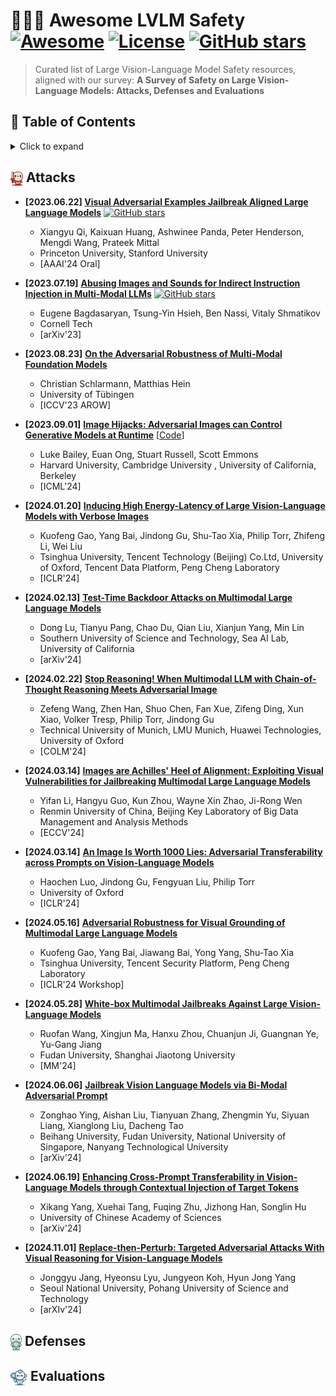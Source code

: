 # 🤗🤗🤗 Awesome LVLM Safety [![Awesome](https://awesome.re/badge.svg)](https://awesome.re) [![License](https://img.shields.io/badge/License-CC_BY--NC_4.0-lightgrey.svg)](https://creativecommons.org/licenses/by-nc/4.0/) [![GitHub stars](https://img.shields.io/github/stars/XuankunRong/Awesome-LVLM-Safety?style=social)](https://github.com/XuankunRong/Awesome-LVLM-Safety)

> Curated list of Large Vision-Language Model Safety resources, aligned with our survey:
> **A Survey of Safety on Large Vision-Language Models: Attacks, Defenses and Evaluations**

## 📜 Table of Contents

<details>
<summary>Click to expand</summary>

- [Attacks](#attacks)
- [Defenses](#defenses)
- [Evaluations](#evaluations)

</details>

<h2> <img src="assets/attack.png" alt="Icon" width="20" style="vertical-align:middle"/> Attacks </h2>

* **[2023.06.22] [Visual Adversarial Examples Jailbreak Aligned Large Language Models](https://arxiv.org/abs/2306.13213)** [![GitHub stars](https://img.shields.io/github/stars/unispac/visual-adversarial-examples-jailbreak-large-language-models?style=social)](https://github.com/unispac/visual-adversarial-examples-jailbreak-large-language-models)
  * Xiangyu Qi, Kaixuan Huang, Ashwinee Panda, Peter Henderson, Mengdi Wang, Prateek Mittal
  * Princeton University, Stanford University
  * [AAAI'24 Oral]
* **[2023.07.19]** **[Abusing Images and Sounds for Indirect Instruction Injection in Multi-Modal LLMs](https://arxiv.org/abs/2307.10490)** [![GitHub stars](https://img.shields.io/github/stars/ebagdasa/multimodal_injection?style=social)](https://github.com/ebagdasa/multimodal_injection)
  * Eugene Bagdasaryan, Tsung-Yin Hsieh, Ben Nassi, Vitaly Shmatikov
  * Cornell Tech
  * [arXiv'23]
* **[2023.08.23]** **[On the Adversarial Robustness of Multi-Modal Foundation Models](https://arxiv.org/abs/2308.10741)**
  * Christian Schlarmann, Matthias Hein
  * University of Tübingen
  * [ICCV'23 AROW]

* **[2023.09.01]** **[Image Hijacks: Adversarial Images can Control Generative Models at Runtime](https://arxiv.org/abs/2309.00236)** [[Code](https://github.com/euanong/image-hijacks)]
  * Luke Bailey, Euan Ong, Stuart Russell, Scott Emmons
  * Harvard University, Cambridge University , University of California, Berkeley
  * [ICML'24]

* **[2024.01.20]** **[Inducing High Energy-Latency of Large Vision-Language Models with Verbose Images](https://arxiv.org/abs/2401.11170)**
  * Kuofeng Gao, Yang Bai, Jindong Gu, Shu-Tao Xia, Philip Torr, Zhifeng Li, Wei Liu
  * Tsinghua University, Tencent Technology (Beijing) Co.Ltd, University of Oxford, Tencent Data Platform,  Peng Cheng Laboratory
  * [ICLR'24]

* **[2024.02.13]** **[Test-Time Backdoor Attacks on Multimodal Large Language Models](https://arxiv.org/abs/2402.08577)**
  * Dong Lu, Tianyu Pang, Chao Du, Qian Liu, Xianjun Yang, Min Lin
  * Southern University of Science and Technology, Sea AI Lab, University of California
  * [arXiv'24]

* **[2024.02.22]** **[Stop Reasoning! When Multimodal LLM with Chain-of-Thought Reasoning Meets Adversarial Image](https://arxiv.org/abs/2402.14899)**
  * Zefeng Wang, Zhen Han, Shuo Chen, Fan Xue, Zifeng Ding, Xun Xiao, Volker Tresp, Philip Torr, Jindong Gu
  * Technical University of Munich, LMU Munich, Huawei Technologies, University of Oxford
  * [COLM'24]

* **[2024.03.14]** **[Images are Achilles' Heel of Alignment: Exploiting Visual Vulnerabilities for Jailbreaking Multimodal Large Language Models](https://arxiv.org/abs/2403.09792)**
  * Yifan Li, Hangyu Guo, Kun Zhou, Wayne Xin Zhao, Ji-Rong Wen
  * Renmin University of China, Beijing Key Laboratory of Big Data Management and Analysis Methods
  * [ECCV'24]

* **[2024.03.14]** **[An Image Is Worth 1000 Lies: Adversarial Transferability across Prompts on Vision-Language Models](https://arxiv.org/abs/2403.09766)**
  * Haochen Luo, Jindong Gu, Fengyuan Liu, Philip Torr
  * University of Oxford
  * [ICLR'24]

* **[2024.05.16]** **[Adversarial Robustness for Visual Grounding of Multimodal Large Language Models](https://arxiv.org/abs/2405.09981)**
  * Kuofeng Gao, Yang Bai, Jiawang Bai, Yong Yang, Shu-Tao Xia
  * Tsinghua University, Tencent Security Platform, Peng Cheng Laboratory
  * [ICLR'24 Workshop]

* **[2024.05.28]** **[White-box Multimodal Jailbreaks Against Large Vision-Language Models](https://arxiv.org/abs/2405.17894)**
  * Ruofan Wang, Xingjun Ma, Hanxu Zhou, Chuanjun Ji, Guangnan Ye, Yu-Gang Jiang
  * Fudan University, Shanghai Jiaotong University
  * [MM'24]

* **[2024.06.06]** **[Jailbreak Vision Language Models via Bi-Modal Adversarial Prompt](https://arxiv.org/abs/2406.04031)**
  * Zonghao Ying, Aishan Liu, Tianyuan Zhang, Zhengmin Yu, Siyuan Liang, Xianglong Liu, Dacheng Tao
  * Beihang University, Fudan University, National University of Singapore, Nanyang Technological University
  * [arXiv'24]

* **[2024.06.19]** **[Enhancing Cross-Prompt Transferability in Vision-Language Models through Contextual Injection of Target Tokens](https://arxiv.org/abs/2406.13294)**
  * Xikang Yang, Xuehai Tang, Fuqing Zhu, Jizhong Han, Songlin Hu
  * University of Chinese Academy of Sciences
  * [arXiv'24]

* **[2024.11.01]** **[Replace-then-Perturb: Targeted Adversarial Attacks With Visual Reasoning for Vision-Language Models](https://arxiv.org/abs/2411.00898v1)**
  * Jonggyu Jang, Hyeonsu Lyu, Jungyeon Koh, Hyun Jong Yang
  * Seoul National University, Pohang University of Science and Technology
  * [arXIv'24]


<h2> <img src="assets/defense.png" alt="Icon" width="18" style="vertical-align:middle"/> Defenses </h2>

<h2> <img src="assets/evaluation.png" alt="Icon" width="27" style="vertical-align:middle"/> Evaluations </h2>
